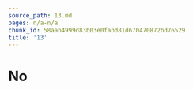 ```yaml
---
source_path: 13.md
pages: n/a-n/a
chunk_id: 58aab4999d83b03e0fabd81d670470872bd76529
title: '13'
---
```

# No
